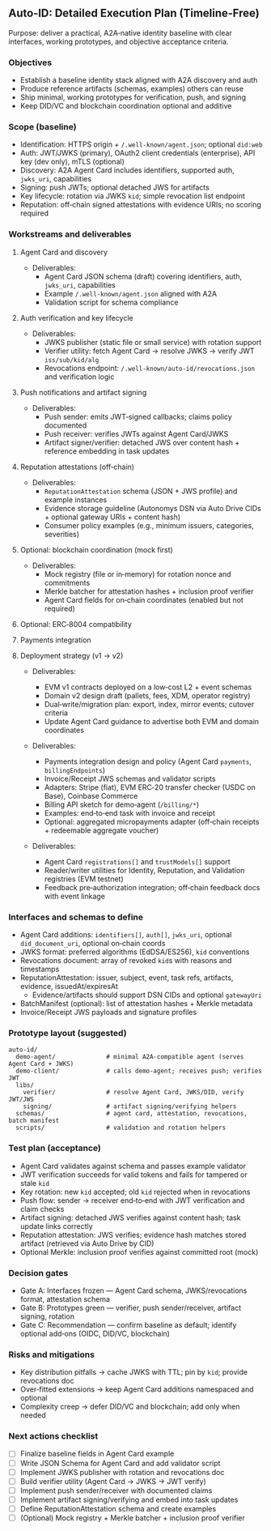 ## Auto‑ID: Detailed Execution Plan (Timeline‑Free)

Purpose: deliver a practical, A2A‑native identity baseline with clear interfaces, working prototypes, and objective acceptance criteria.

### Objectives

- Establish a baseline identity stack aligned with A2A discovery and auth
- Produce reference artifacts (schemas, examples) others can reuse
- Ship minimal, working prototypes for verification, push, and signing
- Keep DID/VC and blockchain coordination optional and additive

### Scope (baseline)

- Identification: HTTPS origin + `/.well-known/agent.json`; optional `did:web`
- Auth: JWT/JWKS (primary), OAuth2 client credentials (enterprise), API key (dev only), mTLS (optional)
- Discovery: A2A Agent Card includes identifiers, supported auth, `jwks_uri`, capabilities
- Signing: push JWTs; optional detached JWS for artifacts
- Key lifecycle: rotation via JWKS `kid`; simple revocation list endpoint
- Reputation: off‑chain signed attestations with evidence URIs; no scoring required

### Workstreams and deliverables

1. Agent Card and discovery

   - Deliverables:
     - Agent Card JSON schema (draft) covering identifiers, auth, `jwks_uri`, capabilities
     - Example `/.well-known/agent.json` aligned with A2A
     - Validation script for schema compliance

2. Auth verification and key lifecycle

   - Deliverables:
     - JWKS publisher (static file or small service) with rotation support
     - Verifier utility: fetch Agent Card → resolve JWKS → verify JWT `iss/sub/kid/alg`
     - Revocations endpoint: `/.well-known/auto-id/revocations.json` and verification logic

3. Push notifications and artifact signing

   - Deliverables:
     - Push sender: emits JWT‑signed callbacks; claims policy documented
     - Push receiver: verifies JWTs against Agent Card/JWKS
     - Artifact signer/verifier: detached JWS over content hash + reference embedding in task updates

4. Reputation attestations (off‑chain)

   - Deliverables:
     - `ReputationAttestation` schema (JSON + JWS profile) and example instances
     - Evidence storage guideline (Autonomys DSN via Auto Drive CIDs + optional gateway URIs + content hash)
     - Consumer policy examples (e.g., minimum issuers, categories, severities)

5. Optional: blockchain coordination (mock first)

   - Deliverables:
     - Mock registry (file or in‑memory) for rotation nonce and commitments
     - Merkle batcher for attestation hashes + inclusion proof verifier
     - Agent Card fields for on‑chain coordinates (enabled but not required)

6. Optional: ERC‑8004 compatibility
7. Payments integration
8. Deployment strategy (v1 → v2)

   - Deliverables:

     - EVM v1 contracts deployed on a low‑cost L2 + event schemas
     - Domain v2 design draft (pallets, fees, XDM, operator registry)
     - Dual‑write/migration plan: export, index, mirror events; cutover criteria
     - Update Agent Card guidance to advertise both EVM and domain coordinates

   - Deliverables:

     - Payments integration design and policy (Agent Card `payments`, `billingEndpoints`)
     - Invoice/Receipt JWS schemas and validator scripts
     - Adapters: Stripe (fiat), EVM ERC‑20 transfer checker (USDC on Base), Coinbase Commerce
     - Billing API sketch for demo‑agent (`/billing/*`)
     - Examples: end‑to‑end task with invoice and receipt
     - Optional: aggregated micropayments adapter (off‑chain receipts + redeemable aggregate voucher)

   - Deliverables:
     - Agent Card `registrations[]` and `trustModels[]` support
     - Reader/writer utilities for Identity, Reputation, and Validation registries (EVM testnet)
     - Feedback pre‑authorization integration; off‑chain feedback docs with event linkage

### Interfaces and schemas to define

- Agent Card additions: `identifiers[]`, `auth[]`, `jwks_uri`, optional `did_document_uri`, optional on‑chain coords
- JWKS format: preferred algorithms (EdDSA/ES256), `kid` conventions
- Revocations document: array of revoked `kid`s with reasons and timestamps
- ReputationAttestation: issuer, subject, event, task refs, artifacts, evidence, issuedAt/expiresAt
  - Evidence/artifacts should support DSN CIDs and optional `gatewayUri`
- BatchManifest (optional): list of attestation hashes + Merkle metadata
- Invoice/Receipt JWS payloads and signature profiles

### Prototype layout (suggested)

```
auto-id/
  demo-agent/              # minimal A2A-compatible agent (serves Agent Card + JWKS)
  demo-client/             # calls demo-agent; receives push; verifies JWT
  libs/
    verifier/              # resolve Agent Card, JWKS/DID, verify JWT/JWS
    signing/               # artifact signing/verifying helpers
  schemas/                 # agent card, attestation, revocations, batch manifest
  scripts/                 # validation and rotation helpers
```

### Test plan (acceptance)

- Agent Card validates against schema and passes example validator
- JWT verification succeeds for valid tokens and fails for tampered or stale `kid`
- Key rotation: new `kid` accepted; old `kid` rejected when in revocations
- Push flow: sender → receiver end‑to‑end with JWT verification and claim checks
- Artifact signing: detached JWS verifies against content hash; task update links correctly
- Reputation attestation: JWS verifies; evidence hash matches stored artifact
  (retrieved via Auto Drive by CID)
- Optional Merkle: inclusion proof verifies against committed root (mock)

### Decision gates

- Gate A: Interfaces frozen — Agent Card schema, JWKS/revocations format, attestation schema
- Gate B: Prototypes green — verifier, push sender/receiver, artifact signing, rotation
- Gate C: Recommendation — confirm baseline as default; identify optional add‑ons (OIDC, DID/VC, blockchain)

### Risks and mitigations

- Key distribution pitfalls → cache JWKS with TTL; pin by `kid`; provide revocations doc
- Over‑fitted extensions → keep Agent Card additions namespaced and optional
- Complexity creep → defer DID/VC and blockchain; add only when needed

### Next actions checklist

- [ ] Finalize baseline fields in Agent Card example
- [ ] Write JSON Schema for Agent Card and add validator script
- [ ] Implement JWKS publisher with rotation and revocations doc
- [ ] Build verifier utility (Agent Card → JWKS → JWT verify)
- [ ] Implement push sender/receiver with documented claims
- [ ] Implement artifact signing/verifying and embed into task updates
- [ ] Define ReputationAttestation schema and create examples
- [ ] (Optional) Mock registry + Merkle batcher + inclusion proof verifier
